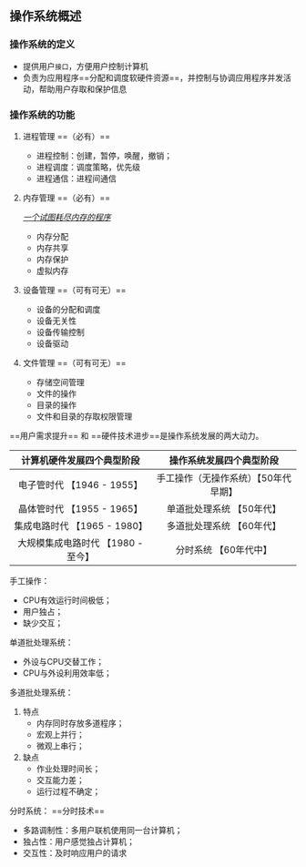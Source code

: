 ## 操作系统概述

### 操作系统的定义

- 提供用户`接口`，方便用户控制计算机
- 负责为应用程序==分配和调度软硬件资源==，并控制与协调应用程序并发活动，帮助用户存取和保护信息

### 操作系统的功能

1. 进程管理	==（必有）==

   - 进程控制：创建，暂停，唤醒，撤销；
   - 进程调度：调度策略，优先级
   - 进程通信：进程间通信

2. 内存管理  ==（必有）== 

   *<u>一个试图耗尽内存的程序</u>*

   - 内存分配
   - 内存共享
   - 内存保护
   - 虚拟内存

3. 设备管理  ==（可有可无）==

   - 设备的分配和调度
   - 设备无关性
   - 设备传输控制
   - 设备驱动

4. 文件管理  ==（可有可无）==

   - 存储空间管理
   - 文件的操作
   - 目录的操作
   - 文件和目录的存取权限管理

==用户需求提升== 和 ==硬件技术进步==是操作系统发展的两大动力。

|     计算机硬件发展四个典型阶段     |       操作系统发展四个典型阶段       |
| :--------------------------------: | :----------------------------------: |
|     电子管时代 【1946 - 1955】     | 手工操作（无操作系统）【50年代早期】 |
|     晶体管时代 【1955 - 1965】     |      单道批处理系统 【50年代】       |
|    集成电路时代 【1965 - 1980】    |      多道批处理系统 【60年代】       |
| 大规模集成电路时代 【1980 - 至今】 |        分时系统 【60年代中】         |

手工操作：

- CPU有效运行时间极低；
- 用户独占；
- 缺少交互；

单道批处理系统：

- 外设与CPU交替工作；
- CPU与外设利用效率低；

多道批处理系统：

1. 特点
   - 内存同时存放多道程序；
   - 宏观上并行；
   - 微观上串行；
2. 缺点
   - 作业处理时间长；
   - 交互能力差；
   - 运行过程不确定；

分时系统： ==分时技术==

- 多路调制性：多用户联机使用同一台计算机；
- 独占性：用户感觉独占计算机；
- 交互性：及时响应用户的请求
